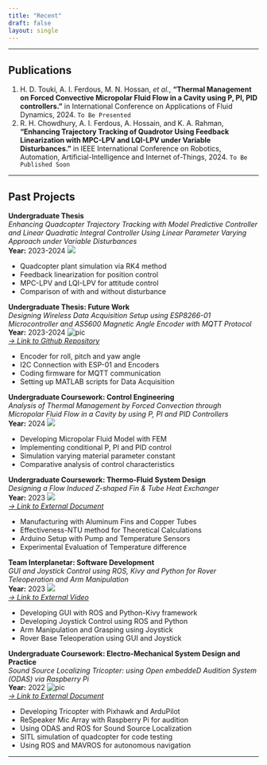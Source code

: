 ```yaml
---
title: "Recent"
draft: false
layout: single
---
```

---
## Publications  
1. H. D. Touki, A. I. Ferdous, M. N. Hossan, *et al.*, **“Thermal Management on Forced Convective
Micropolar Fluid Flow in a Cavity using P, PI, PID controllers.”** in International Conference on Applications of Fluid Dynamics, 2024. `To Be Presented`
1. R. H. Chowdhury, A. I. Ferdous, A. Hossain, and K. A. Rahman, **“Enhancing Trajectory
Tracking of Quadrotor Using Feedback Linearization with MPC-LPV and LQI-LPV under Variable Disturbances.”** in IEEE International Conference on Robotics, Automation, Artificial-Intelligence and Internet
of-Things, 2024. `To Be Published Soon`
---
## Past Projects  
**Undergraduate Thesis**  
*Enhancing Quadcopter Trajectory Tracking with Model Predictive Controller and Linear Quadratic Integral Controller Using Linear Parameter Varying Approach under Variable Disturbances*  
**Year:** 2023-2024 ![](/recent/images/Picture3.png#right)
* Quadcopter plant simulation via RK4 method
* Feedback linearization for position control
* MPC-LPV and LQI-LPV for attitude control
* Comparison of with and without disturbance
 
**Undergraduate Thesis: Future Work**  
*Designing Wireless Data Acquisition Setup using ESP8266-01 Microcontroller and AS5600 Magnetic Angle Encoder with MQTT Protocol*  
**Year:** 2023-2024 ![pic](/recent/images/Picture2.jpg#right)  
*[-> Link to Github Repository](https://github.com/sheriffMelamine/Undergraduate-Thesis-Testbench-setup)*
* Encoder for roll, pitch and yaw angle
* I2C Connection with ESP-01 and Encoders
* Coding firmware for MQTT communication
* Setting up MATLAB scripts for Data Acquisition

**Undergraduate Coursework: Control Engineering**  
*Analysis of Thermal Management by Forced Convection through Micropolar Fluid Flow in a Cavity by using P,
PI and PID Controllers*  
**Year:** 2024 ![](/recent/images/Picture1.png#right)
* Developing Micropolar Fluid Model with FEM
* Implementing conditional P, PI and PID control
* Simulation varying material parameter constant
* Comparative analysis of control characteristics

**Undergraduate Coursework: Thermo-Fluid System Design**  
*Designing a Flow Induced Z-shaped Fin & Tube Heat Exchanger*    
**Year:** 2023 ![](/recent/images/Picture5.jpg#right)  
*[-> Link to External Document](http://dx.doi.org/10.13140/RG.2.2.27143.61606)*
* Manufacturing with Aluminum Fins and Copper Tubes
* Effectiveness-NTU method for Theoretical Calculations
* Arduino Setup with Pump and Temperature Sensors
* Experimental Evaluation of Temperature difference

**Team Interplanetar: Software Development**  
*GUI and Joystick Control using ROS, Kivy and Python for Rover Teleoperation and Arm Manipulation*  
**Year:** 2023 ![](/recent/images/Picture3.jpg#right)  
*[-> Link to External Video](https://youtu.be/ui7ravSEjqk?si=xTIakNGyM3vaeThJ)*
* Developing GUI with ROS and Python-Kivy framework
* Developing Joystick Control using ROS and Python
* Arm Manipulation and Grasping using Joystick
* Rover Base Teleoperation using GUI and Joystick

**Undergraduate Coursework: Electro-Mechanical System Design and Practice**  
*Sound Source Localizing Tricopter: using Open embeddeD Audition System (ODAS) via Raspberry Pi*  
**Year:** 2022 ![pic](/recent/images/Picture1.jpg#right)  
*[-> Link to External Document](http://dx.doi.org/10.13140/RG.2.2.32176.78084)*  
* Developing Tricopter with Pixhawk and ArduPilot
* ReSpeaker Mic Array with Raspberry Pi for audition
* Using ODAS and ROS for Sound Source Localization
* SITL simulation of quadcopter for code testing
* Using ROS and MAVROS for autonomous navigation
---

<!--# Journal Publications
# Conference Proceedings-->
